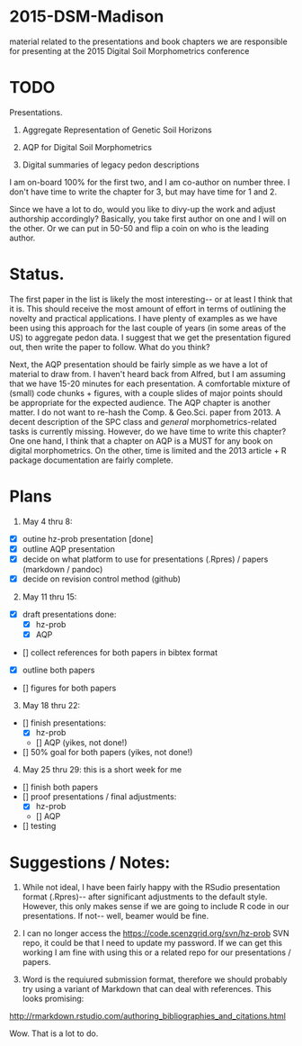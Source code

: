 # 2015-DSM-Madison
material related to the presentations and book chapters we are responsible for presenting at the 2015 Digital Soil Morphometrics conference

# TODO
Presentations.

1. Aggregate Representation of Genetic Soil Horizons

2. AQP for Digital Soil Morphometrics

3. Digital summaries of legacy pedon descriptions

I am on-board 100% for the first two, and I am co-author on number
three. I don't have time to write the chapter for 3, but may have time
for 1 and 2.

Since we have a lot to do, would you like to divy-up the work and
adjust authorship accordingly? Basically, you take first author on one
and I will on the other. Or we can put in 50-50 and flip a coin on who
is the leading author.


# Status.
The first paper in the list is likely the most interesting-- or at
least I think that it is. This should receive the most amount of
effort in terms of outlining the novelty and practical applications. I
have plenty of examples as we have been using this approach for the
last couple of years (in some areas of the US) to aggregate pedon
data. I suggest that we get the presentation figured out, then write
the paper to follow. What do you think?

Next, the AQP presentation should be fairly simple as we have a lot of
material to draw from. I haven't heard back from Alfred, but I am
assuming that we have 15-20 minutes for each presentation. A
comfortable mixture of (small) code chunks + figures, with a couple
slides of major points should be appropriate for the expected
audience. The AQP chapter is another matter. I do not want to re-hash
the Comp. & Geo.Sci. paper from 2013. A decent description of the SPC
class and _general_ morphometrics-related tasks is currently missing.
However, do we have time to write this chapter? One one hand, I think
that a chapter on AQP is a MUST for any book on digital morphometrics.
On the other, time is limited and the 2013 article + R package
documentation are fairly complete.


# Plans

1. May 4 thru 8:
  * [x] outine hz-prob presentation [done]
  * [x] outline AQP presentation
  * [x] decide on what platform to use for presentations (.Rpres) / papers (markdown / pandoc)
  * [x] decide on revision control method (github)

2. May 11 thru 15:
  * [x] draft presentations done:
    * [x] hz-prob
    * [x] AQP
  * [] collect references for both papers in bibtex format
  * [x] outline both papers
  * [] figures for both papers

3. May 18 thru 22:
  * [] finish presentations:
    * [x] hz-prob
    * [] AQP (yikes, not done!)
  * [] 50% goal for both papers (yikes, not done!)

4. May 25 thru 29: this is a short week for me
  * [] finish both papers
  * [] proof presentations / final adjustments:
    * [x] hz-prob
    * [] AQP
  * [] testing


# Suggestions / Notes:

 1. While not ideal, I have been fairly happy with the RSudio
presentation format (.Rpres)-- after significant adjustments to the default
style. However, this only makes sense if we are going to include R
code in our presentations. If not-- well, beamer would be fine.

 2. I can no longer access the  https://code.scenzgrid.org/svn/hz-prob
SVN repo, it could be that I need to update my password. If we can get
this working I am fine with using this or a related repo for our
presentations / papers.

 3. Word is the requiured submission format, therefore we should probably try using a variant of Markdown
that can deal with references. This looks promising:

http://rmarkdown.rstudio.com/authoring_bibliographies_and_citations.html

Wow. That is a lot to do.
